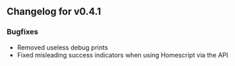 ## Changelog for v0.4.1

### Bugfixes
- Removed useless debug prints
- Fixed misleading success indicators when using Homescript via the API
